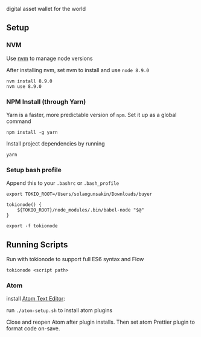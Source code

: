 digital asset wallet for the world

## Setup

### NVM

Use [nvm](https://github.com/creationix/nvm) to manage node versions

After installing nvm, set nvm to install and use `node 8.9.0`

```shell
nvm install 8.9.0
nvm use 8.9.0
```

### NPM Install (through Yarn)

Yarn is a faster, more predictable version of `npm`. Set it up as a global command

```
npm install -g yarn
```

Install project dependencies by running

```
yarn
```

### Setup bash profile

Append this to your `.bashrc` or `.bash_profile`

```shell
export TOKIO_ROOT=/Users/solaogunsakin/Downloads/buyer

tokionode() {
	${TOKIO_ROOT}/node_modules/.bin/babel-node "$@"
}

export -f tokionode
```

## Running Scripts

Run with tokionode to support full ES6 syntax and Flow

```shell
tokionode <script path>
```

### Atom

install [Atom Text Editor](https://atom.io/): 

run `./atom-setup.sh` to install atom plugins

Close and reopen Atom after plugin installs. Then set atom Prettier plugin to format code on-save.
